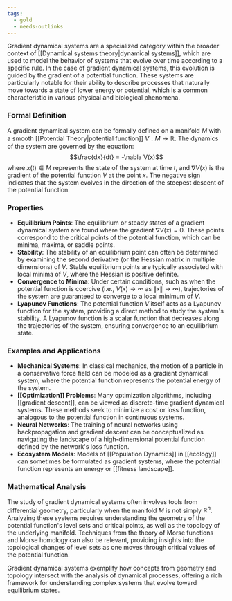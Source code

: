 ```yaml
---
tags:
  - gold
  - needs-outlinks
---
```


Gradient dynamical systems are a specialized category within the broader context of [[Dynamical systems theory|dynamical systems]], which are used to model the behavior of systems that evolve over time according to a specific rule. In the case of gradient dynamical systems, this evolution is guided by the gradient of a potential function. These systems are particularly notable for their ability to describe processes that naturally move towards a state of lower energy or potential, which is a common characteristic in various physical and biological phenomena.

### Formal Definition

A gradient dynamical system can be formally defined on a manifold $M$ with a smooth [[Potential Theory|potential function]] $V: M \rightarrow \mathbb{R}$. The dynamics of the system are governed by the equation:
$$\frac{dx}{dt} = -\nabla V(x)$$
where $x(t) \in M$ represents the state of the system at time $t$, and $\nabla V(x)$ is the gradient of the potential function $V$ at the point $x$. The negative sign indicates that the system evolves in the direction of the steepest descent of the potential function.

### Properties

- **Equilibrium Points**: The equilibrium or steady states of a gradient dynamical system are found where the gradient $\nabla V(x) = 0$. These points correspond to the critical points of the potential function, which can be minima, maxima, or saddle points.
- **Stability**: The stability of an equilibrium point can often be determined by examining the second derivative (or the Hessian matrix in multiple dimensions) of $V$. Stable equilibrium points are typically associated with local minima of $V$, where the Hessian is positive definite.
- **Convergence to Minima**: Under certain conditions, such as when the potential function is coercive (i.e., $V(x) \rightarrow \infty$ as $\|x\| \rightarrow \infty$), trajectories of the system are guaranteed to converge to a local minimum of $V$.
- **Lyapunov Functions**: The potential function $V$ itself acts as a Lyapunov function for the system, providing a direct method to study the system's stability. A Lyapunov function is a scalar function that decreases along the trajectories of the system, ensuring convergence to an equilibrium state.

### Examples and Applications

- **Mechanical Systems**: In classical mechanics, the motion of a particle in a conservative force field can be modeled as a gradient dynamical system, where the potential function represents the potential energy of the system.
- **[[Optimization]] Problems**: Many optimization algorithms, including [[gradient descent]], can be viewed as discrete-time gradient dynamical systems. These methods seek to minimize a cost or loss function, analogous to the potential function in continuous systems.
- **Neural Networks**: The training of neural networks using backpropagation and gradient descent can be conceptualized as navigating the landscape of a high-dimensional potential function defined by the network's loss function.
- **Ecosystem Models**: Models of [[Population Dynamics]] in [[ecology]] can sometimes be formulated as gradient systems, where the potential function represents an energy or [[fitness landscape]].

### Mathematical Analysis

The study of gradient dynamical systems often involves tools from differential geometry, particularly when the manifold $M$ is not simply $\mathbb{R}^n$. Analyzing these systems requires understanding the geometry of the potential function's level sets and critical points, as well as the topology of the underlying manifold. Techniques from the theory of Morse functions and Morse homology can also be relevant, providing insights into the topological changes of level sets as one moves through critical values of the potential function.

Gradient dynamical systems exemplify how concepts from geometry and topology intersect with the analysis of dynamical processes, offering a rich framework for understanding complex systems that evolve toward equilibrium states.
